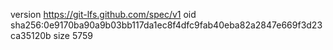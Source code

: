 version https://git-lfs.github.com/spec/v1
oid sha256:0e9170ba90a9b03bb117da1ec8f4dfc9fab40eba82a2847e669f3d23ca35120b
size 5759

